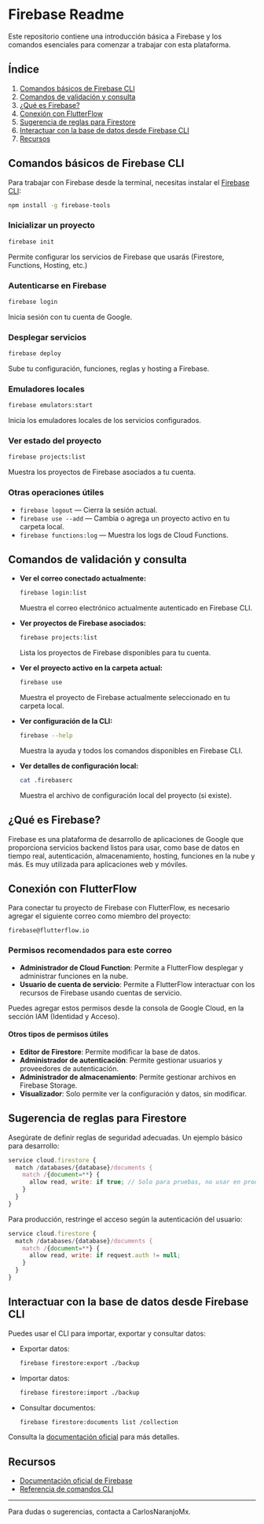 # Firebase Readme

Este repositorio contiene una introducción básica a Firebase y los comandos esenciales para comenzar a trabajar con esta plataforma.

## Índice
1. [Comandos básicos de Firebase CLI](#comandos-básicos-de-firebase-cli)
2. [Comandos de validación y consulta](#comandos-de-validación-y-consulta)
3. [¿Qué es Firebase?](#qué-es-firebase)
4. [Conexión con FlutterFlow](#conexión-con-flutterflow)
5. [Sugerencia de reglas para Firestore](#sugerencia-de-reglas-para-firestore)
6. [Interactuar con la base de datos desde Firebase CLI](#interactuar-con-la-base-de-datos-desde-firebase-cli)
7. [Recursos](#recursos)

## Comandos básicos de Firebase CLI
Para trabajar con Firebase desde la terminal, necesitas instalar el [Firebase CLI](https://firebase.google.com/docs/cli):

```sh
npm install -g firebase-tools
```

### Inicializar un proyecto
```sh
firebase init
```
Permite configurar los servicios de Firebase que usarás (Firestore, Functions, Hosting, etc.)

### Autenticarse en Firebase
```sh
firebase login
```
Inicia sesión con tu cuenta de Google.

### Desplegar servicios
```sh
firebase deploy
```
Sube tu configuración, funciones, reglas y hosting a Firebase.

### Emuladores locales
```sh
firebase emulators:start
```
Inicia los emuladores locales de los servicios configurados.

### Ver estado del proyecto
```sh
firebase projects:list
```
Muestra los proyectos de Firebase asociados a tu cuenta.

### Otras operaciones útiles
- `firebase logout` — Cierra la sesión actual.
- `firebase use --add` — Cambia o agrega un proyecto activo en tu carpeta local.
- `firebase functions:log` — Muestra los logs de Cloud Functions.

## Comandos de validación y consulta

- **Ver el correo conectado actualmente:**
  ```sh
  firebase login:list
  ```
  Muestra el correo electrónico actualmente autenticado en Firebase CLI.

- **Ver proyectos de Firebase asociados:**
  ```sh
  firebase projects:list
  ```
  Lista los proyectos de Firebase disponibles para tu cuenta.

- **Ver el proyecto activo en la carpeta actual:**
  ```sh
  firebase use
  ```
  Muestra el proyecto de Firebase actualmente seleccionado en tu carpeta local.

- **Ver configuración de la CLI:**
  ```sh
  firebase --help
  ```
  Muestra la ayuda y todos los comandos disponibles en Firebase CLI.

- **Ver detalles de configuración local:**
  ```sh
  cat .firebaserc
  ```
  Muestra el archivo de configuración local del proyecto (si existe).

## ¿Qué es Firebase?
Firebase es una plataforma de desarrollo de aplicaciones de Google que proporciona servicios backend listos para usar, como base de datos en tiempo real, autenticación, almacenamiento, hosting, funciones en la nube y más. Es muy utilizada para aplicaciones web y móviles.

## Conexión con FlutterFlow
Para conectar tu proyecto de Firebase con FlutterFlow, es necesario agregar el siguiente correo como miembro del proyecto:

```
firebase@flutterflow.io
```

### Permisos recomendados para este correo
- **Administrador de Cloud Function**: Permite a FlutterFlow desplegar y administrar funciones en la nube.
- **Usuario de cuenta de servicio**: Permite a FlutterFlow interactuar con los recursos de Firebase usando cuentas de servicio.

Puedes agregar estos permisos desde la consola de Google Cloud, en la sección IAM (Identidad y Acceso).

#### Otros tipos de permisos útiles
- **Editor de Firestore**: Permite modificar la base de datos.
- **Administrador de autenticación**: Permite gestionar usuarios y proveedores de autenticación.
- **Administrador de almacenamiento**: Permite gestionar archivos en Firebase Storage.
- **Visualizador**: Solo permite ver la configuración y datos, sin modificar.

## Sugerencia de reglas para Firestore
Asegúrate de definir reglas de seguridad adecuadas. Un ejemplo básico para desarrollo:

```js
service cloud.firestore {
  match /databases/{database}/documents {
    match /{document=**} {
      allow read, write: if true; // Solo para pruebas, no usar en producción
    }
  }
}
```

Para producción, restringe el acceso según la autenticación del usuario:

```js
service cloud.firestore {
  match /databases/{database}/documents {
    match /{document=**} {
      allow read, write: if request.auth != null;
    }
  }
}
```

## Interactuar con la base de datos desde Firebase CLI
Puedes usar el CLI para importar, exportar y consultar datos:

- Exportar datos:
  ```sh
  firebase firestore:export ./backup
  ```
- Importar datos:
  ```sh
  firebase firestore:import ./backup
  ```
- Consultar documentos:
  ```sh
  firebase firestore:documents list /collection
  ```

Consulta la [documentación oficial](https://firebase.google.com/docs/firestore/manage-data/export-import) para más detalles.

## Recursos
- [Documentación oficial de Firebase](https://firebase.google.com/docs)
- [Referencia de comandos CLI](https://firebase.google.com/docs/cli#commands)

---

Para dudas o sugerencias, contacta a CarlosNaranjoMx.
